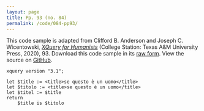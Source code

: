 ```yaml
---
layout: page
title: Pp. 93 (no. 84)
permalink: /code/084-pp93/
---
```


This code sample is adapted from Clifford B. Anderson and Joseph C. Wicentowski, 
[_XQuery for Humanists_](/) (College Station: Texas A&M University Press, 2020), 93. 
Download this code sample in its [raw form](/code/084-pp93/084-pp93.xq).
View the source on [GitHub](https://github.com/coding4humanists/xquery4humanists/blob/master/code/084-pp93/084-pp93.xq).

```xquery
xquery version "3.1";

let $title := <title>se questo è un uomo</title>
let $titolo := <title>se questo è un uomo</title>
let $titel := $title
return
    $title is $titolo
```  
